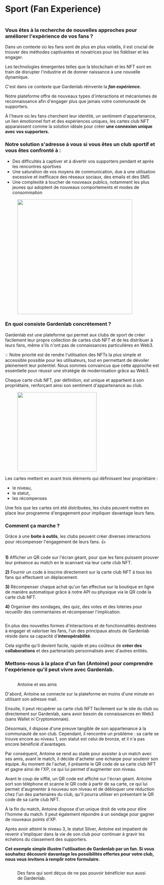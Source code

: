 # Sport (Fan Experience)

<figure><img src="../.gitbook/assets/Une saturation de vos moyens de communication, due à une utilisation excessive et inefficace des réseaux sociaux, des emails et des SMS Des difficultés à captiver et à divertir vos supporters pendant et après l (4) (2).png" alt=""><figcaption></figcaption></figure>

### Vous êtes à la recherche de nouvelles approches pour améliorer l'expérience de vos fans ?

Dans un contexte où les fans sont de plus en plus volatils, il est crucial de trouver des méthodes captivantes et novatrices pour les fidéliser et les engager.&#x20;

Les technologies émergentes telles que la blockchain et les NFT sont en train de disrupter l'industrie et de donner naissance à une nouvelle dynamique.

C'est dans ce contexte que Gardenlab réinvente la _**fan expérience.**_

Notre plateforme offre de nouveaux types d'interactions et mécanismes de reconnaissance afin d'engager plus que jamais votre communauté de supporters.&#x20;

À l'heure où les fans cherchent leur identité, un sentiment d'appartenance, un lien émotionnel fort et des expériences uniques, les cartes club NFT apparaissent comme la solution idéale pour créer **une connexion unique avec vos supporters.**

### **Notre solution s'adresse à vous si vous êtes un club sportif et vous êtes confronté à :**

* Des difficultés à captiver et à divertir vos supporters pendant et après les rencontres sportives
* Une saturation de vos moyens de communication, due à une utilisation excessive et inefficace des réseaux sociaux, des emails et des SMS
* Une complexité à toucher de nouveaux publics, notamment les plus jeunes qui adoptent de nouveaux comportements et modes de consommation

<figure><img src="../.gitbook/assets/Une saturation de vos moyens de communication, due à une utilisation excessive et inefficace des réseaux sociaux, des emails et des SMS Des difficultés à captiver et à divertir vos supporters pendant et après l (1).png" alt="" width="375"><figcaption></figcaption></figure>

### En quoi consiste Gardenlab concrètement ?&#x20;

Gardenlab est une plateforme qui permet aux clubs de sport de créer facilement leur propre collection de cartes club NFT et de les distribuer à leurs fans, même s'ils n'ont pas de connaissances particulières en Web3.&#x20;

:bulb: Notre priorité est de rendre l'utilisation des NFTs la plus simple et accessible possible pour les utilisateurs, tout en permettant de dévoiler pleinement leur potentiel. Nous sommes convaincus que cette approche est essentielle pour réussir une stratégie de modernisation grâce au Web3.

Chaque carte club NFT, par définition, est unique et appartient à son propriétaire, renforçant ainsi son sentiment d'appartenance au club.&#x20;

<figure><img src="../.gitbook/assets/Platinum_01_1 (1).gif" alt="" width="259"><figcaption></figcaption></figure>

Les cartes mettent en avant trois éléments qui définissent leur propriétaire :

* le niveau,&#x20;
* le statut,
* les récompenses&#x20;

Une fois que les cartes ont été distribuées, les clubs peuvent mettre en place leur programme d'engagement pour impliquer davantage leurs fans.

### Comment ça marche ?

Grâce à une **boite à outils**, les clubs peuvent créer diverses interactions pour récompenser l'engagement de leurs fans. :thumbsup:



<figure><img src="../.gitbook/assets/Copie de Cambrai Volley.png" alt=""><figcaption></figcaption></figure>

**1)** Afficher un QR code sur l'écran géant, pour que les fans puissent prouver leur présence au match en le scannant via leur carte club NFT.

**2)** Fournir un code à inscrire directement sur la carte club NFT à tous les fans qui effectuent un déplacement.

**3)** Récompenser chaque achat qu'un fan effectue sur la boutique en ligne de manière automatique grâce à notre API ou physique via le QR code la carte club NFT.

**4)** Organiser des sondages, des quiz, des votes et des loteries pour recueillir des commentaires et récompenser l'implication.



<figure><img src="../.gitbook/assets/Cambrai Volley.png" alt=""><figcaption></figcaption></figure>



En plus des nouvelles formes d'interactions et de fonctionnalités destinées à engager et valoriser les fans, l'un des principaux atouts de Gardenlab réside dans sa capacité d'**interopérabilité**.

Cela signifie qu'il devient facile, rapide et peu coûteux de **créer des collaborations** et des partenariats personnalisés avec d'autres entités.



### Mettons-nous à la place d'un fan (Antoine) pour comprendre l'expérience qu'il peut vivre avec Gardenlab.

<figure><img src="../.gitbook/assets/Une saturation de vos moyens de communication, due à une utilisation excessive et inefficace des réseaux sociaux, des emails et des SMS Des difficultés à captiver et à divertir vos supporters pendant et après l (2).png" alt=""><figcaption><p>Antoine et ses amis</p></figcaption></figure>

D'abord, Antoine se connecte sur la plateforme en moins d'une minute en utilisant son adresse mail.&#x20;

Ensuite, il peut récupérer sa carte club NFT facilement sur le site du club ou directement sur Gardenlab, sans avoir besoin de connaissances en Web3 (sans Wallet ni Cryptomonnaie).

Désormais, il dispose d'une preuve tangible de son appartenance à la communauté de son club. Cependant, il rencontre un problème : sa carte se trouve encore au niveau 1, son statut est celui de bronze, et il n'a pas encore bénéficié d'avantages.

Par conséquent, Antoine se rend au stade pour assister à un match avec ses amis, avant le match, il décide d'acheter une écharpe pour soutenir son équipe. Au moment de l'achat, il présente le QR code de sa carte club NFT et gagne ainsi de l'XP, ce qui lui permet d'augmenter son niveau.

Avant le coup de sifflé, un QR code est affiché sur l'écran géant. Antoine sort son téléphone et scanne le QR code à partir de sa carte, ce qui lui permet d'augmenter à nouveau son niveau et de débloquer une réduction chez l'un des partenaires du club, qu'il pourra utiliser en présentant le QR code de sa carte club NFT.&#x20;

À la fin du match, Antoine dispose d'un unique droit de vote pour élire l'homme du match. Il peut également répondre à un sondage pour gagner de nouveaux points d'XP.

Après avoir atteint le niveau 3, le statut Silver, Antoine est impatient de revenir s'impliquer dans la vie de son club pour continuer à gravir les échelons du classement des supporters.



**Cet exemple simple illustre l'utilisation de Gardenlab par un fan. Si vous souhaitez découvrir davantage les possibilités offertes pour votre club, nous vous invitons à remplir notre formulaire.**



<figure><img src="../.gitbook/assets/Une saturation de vos moyens de communication, due à une utilisation excessive et inefficace des réseaux sociaux, des emails et des SMS Des difficultés à captiver et à divertir vos supporters pendant et après l (3).png" alt=""><figcaption><p>Des fans qui sont déçus de ne pas pouvoir bénéficier eux aussi de Gardenlab.</p></figcaption></figure>







